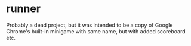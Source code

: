 # runner

Probably a dead project, but it was intended to be a copy of Google Chrome's built-in minigame with same name, but with added scoreboard etc.

